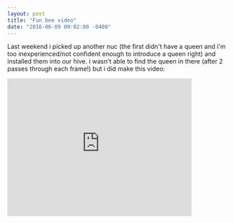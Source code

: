 ```yaml
---
layout: post
title: "Fun bee video"
date: "2016-06-09 09:02:00 -0400"
---
```


Last weekend i picked up another nuc (the first didn't have a queen and i'm too inexperienced/not confident enough to introduce a queen right) and installed them into our hive. i wasn't able to find the queen in there (after 2 passes through each frame!) but i did make this video:

<iframe width="420" height="315" src="https://www.youtube.com/embed/csdMLgdShy0" frameborder="0" allowfullscreen></iframe>
